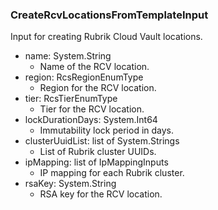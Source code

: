 ### CreateRcvLocationsFromTemplateInput
Input for creating Rubrik Cloud Vault locations.

- name: System.String
  - Name of the RCV location.
- region: RcsRegionEnumType
  - Region for the RCV location.
- tier: RcsTierEnumType
  - Tier for the RCV location.
- lockDurationDays: System.Int64
  - Immutability lock period in days.
- clusterUuidList: list of System.Strings
  - List of Rubrik cluster UUIDs.
- ipMapping: list of IpMappingInputs
  - IP mapping for each Rubrik cluster.
- rsaKey: System.String
  - RSA key for the RCV location.
